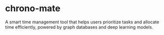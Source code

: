 # chrono-mate
A smart time management tool that helps users prioritize tasks and allocate time efficiently, powered by graph databases and deep learning models.

